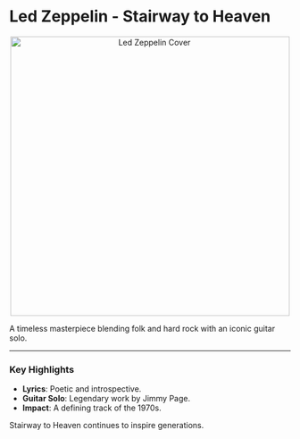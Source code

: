 # Led Zeppelin - Stairway to Heaven

<div style="text-align: center;">
    <img alt="Led Zeppelin Cover" src="images/lz.jpg" width="500"/>
</div>

A timeless masterpiece blending folk and hard rock with an iconic guitar solo.

---

### Key Highlights
- **Lyrics**: Poetic and introspective.
- **Guitar Solo**: Legendary work by Jimmy Page.
- **Impact**: A defining track of the 1970s.

Stairway to Heaven continues to inspire generations.
